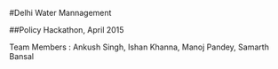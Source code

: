 #Delhi Water Mannagement

##Policy Hackathon, April 2015 

Team Members : Ankush Singh, Ishan Khanna, Manoj Pandey, Samarth Bansal

